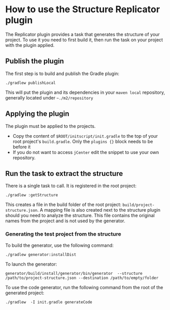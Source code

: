 # How to use the Structure Replicator plugin #

The Replicator plugin provides a task that generates the structure of your project. To use
it you need to first build it, then run the task on your project with the plugin applied.

## Publish the plugin ##

The first step is to build and publish the Gradle plugin:

`./gradlew publishLocal`

This will put the plugin and its dependencies in your `maven local` repository, generally
located under `~./m2/repository`

## Applying the plugin ##

The plugin must be applied to the projects.

- Copy the content of `$ROOT/initscript/init.gradle` to the top of your root project's `build.gradle`. Only the
 `plugins {}` block needs to be before it
- If you do not want to access `jCenter` edit the snippet to use your own repository. 

## Run the task to extract the structure ##

There is a single task to call. It is registered in the root project:

`./gradlew :getStructure`

This creates a file in the build folder of the root project: `build/project-structure.json`.
A mapping file is also created next to the structure plugin should you need to analyze the structure. This file
contains the original names from the project and is not used by the generator.


### Generating the test project from the structure ###

To build the generator, use the following command:

`./gradlew generator:installDist`

To launch the generator:

`generator/build/install/generator/bin/generator  --structure /path/to/project-structure.json --destination /path/to/empty/folder`

To use the code generator, run the following command from the root of the generated project:

`./gradlew  -I init.gradle generateCode`